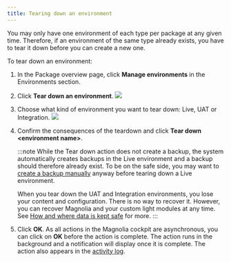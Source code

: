 ```yaml
---
title: Tearing down an environment
---
```


You may only have one environment of each type per package at any given
time. Therefore, if an environment of the same type already exists, you
have to tear it down before you can create a new one.

To tear down an environment:

1.  In the Package overview page, click **Manage environments** in the
    Environments section.

2.  Click **Tear down an environment**.
    ![](/assets/cloud/mnow_teardown-env.png)

3.  Choose what kind of environment you want to tear down: Live, UAT or
    Integration.
    ![](/assets/cloud/mnow_choose-env-teardown.png)

4.  Confirm the consequences of the teardown and click **Tear down
    \<environment name\>**.

    :::note
    While the Tear down action does not create a backup, the system
    automatically creates backups in the Live environment and a backup
    should therefore already exist. To be on the safe side, you may want
    to [create a backup
    manually](/Magnolia+Cloud/Managing+environments+using+the+Magnolia+cockpit/Backing+up+and+restoring/Creating+a+backup+manually)
    anyway before tearing down a Live environment.

    When you tear down the UAT and Integration environments, you lose
    your content and configuration. There is no way to recover it.
    However, you can recover Magnolia and your custom light modules at
    any time. See [How and where data is kept
    safe](/Magnolia+Cloud/Managing+environments+using+the+Magnolia+cockpit/Backing+up+and+restoring#how-and-where-data-is-kept-safe)
    for more.
    :::

5.  Click **OK**. As all actions in the Magnolia cockpit are
    asynchronous, you can click on **OK** before the action is complete.
    The action runs in the background and a notification will display
    once it is complete. The action also appears in the [activity
    log](/Magnolia+Cloud/Cockpit/Understanding+activity+logs).


